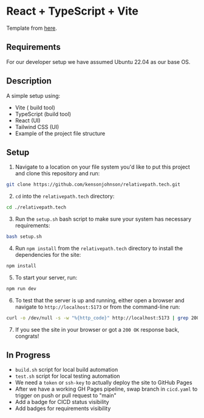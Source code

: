 # React + TypeScript + Vite

Template from [here](https://github.com/tailwindtoolbox/Landing-Page/blob/master/index.html).

## Requirements

For our developer setup we have assumed Ubuntu 22.04 as our base OS.

## Description

A simple setup using:

- Vite ( build tool)
- TypeScript (build tool)
- React (UI)
- Tailwind CSS (UI)
- Example of the project file structure

## Setup

1. Navigate to a location on your file system you'd like to put this project and clone this repository and run:

```bash
git clone https://github.com/kensonjohnson/relativepath.tech.git
```

2. `cd` into the `relativepath.tech` directory:

```bash
cd ./relativepath.tech
```

3. Run the `setup.sh` bash script to make sure your system has necessary requirements:

```bash
bash setup.sh
```

4. Run `npm install` from the `relativepath.tech` directory to install the dependencies for the site:

```bash
npm install
```

5. To start your server, run:

```bash
npm run dev
```

6. To test that the server is up and running, either open a browser and navigate to `http://localhost:5173` or from the command-line run:

```bash
curl -o /dev/null -s -w "%{http_code}" http://localhost:5173 | grep 200
```

7. If you see the site in your browser or got a `200 OK` response back, congrats!

## In Progress

- `build.sh` script for local build automation
- `test.sh` script for local testing automation
- We need a `token` or `ssh-key` to actually deploy the site to GitHub Pages
- After we have a working GH Pages pipeline, swap branch in `cicd.yaml` to trigger on push or pull request to "main"
- Add a badge for CICD status visibility
- Add badges for requirements visibility
